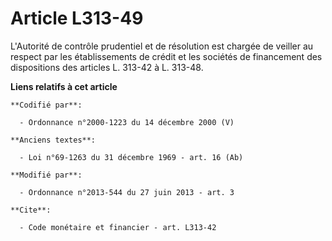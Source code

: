 # Article L313-49

L'Autorité de contrôle prudentiel et de résolution est chargée de veiller au respect par les établissements de crédit et les
sociétés de financement des dispositions des articles L. 313-42 à L. 313-48.

**Liens relatifs à cet article**

	**Codifié par**:

	  - Ordonnance n°2000-1223 du 14 décembre 2000 (V)

	**Anciens textes**:

	  - Loi n°69-1263 du 31 décembre 1969 - art. 16 (Ab)

	**Modifié par**:

	  - Ordonnance n°2013-544 du 27 juin 2013 - art. 3

	**Cite**:

	  - Code monétaire et financier - art. L313-42
